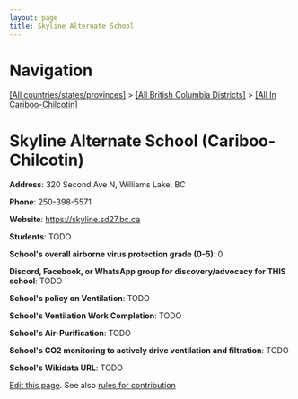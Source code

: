 ```yaml
---
layout: page
title: Skyline Alternate School
---
```

# Navigation

[[All countries/states/provinces]](../../..) > [[All British Columbia Districts]](../..) > [[All In Cariboo-Chilcotin]](..)

# Skyline Alternate School (Cariboo-Chilcotin)

**Address**: 320 Second Ave N, Williams Lake, BC

**Phone**: 250-398-5571

**Website**: <https://skyline.sd27.bc.ca>

**Students**: TODO

**School's overall airborne virus protection grade (0-5)**: 0

**Discord, Facebook, or WhatsApp group for discovery/advocacy for THIS school**: TODO

**School's policy on Ventilation**: TODO

**School's Ventilation Work Completion**: TODO

**School's Air-Purification**: TODO

**School's CO2 monitoring to actively drive ventilation and filtration**: TODO

**School's Wikidata URL**: TODO


[Edit this page](https://github.com/ventilate-schools/BC/edit/main/./Cariboo-Chilcotin/Skyline_Alternate_School.md). See also [rules for contribution](../../../contribution-rules/)